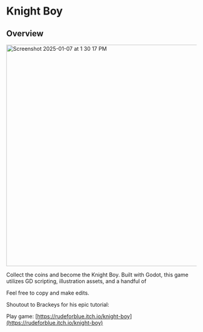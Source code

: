 # Knight Boy
 
## Overview
<img width="586" alt="Screenshot 2025-01-07 at 1 30 17 PM" src="https://github.com/user-attachments/assets/e51f61d6-4185-4b10-b8fb-ec197c24fe4e" />

Collect the coins and become the Knight Boy. Built with Godot, this game utilizes GD scripting, illustration assets, and a handful of 

Feel free to copy and make edits. 

Shoutout to Brackeys for his epic tutorial: 

Play game: [https://rudeforblue.itch.io/knight-boy](https://rudeforblue.itch.io/knight-boy)

